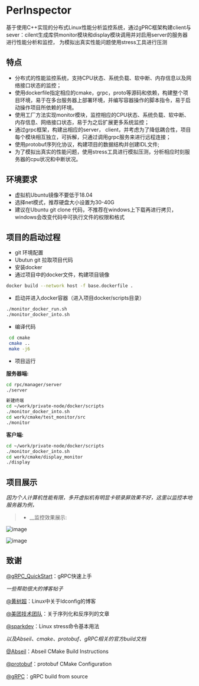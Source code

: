 # PerInspector
基于使用C++实现的分布式Linux性能分析监控系统，通过gPRC框架构建client与sever：cilent生成库供monitor模块和display模块调用并对启用server的服务器进行性能分析和监控，
为模拟出真实性能问题使用stress工具进行压测

## 特点
* 分布式的性能监控系统，支持CPU状态、系统负载、软中断、内存信息以及网络接口状态的监控；
* 使用dockerfile指定相应的cmake，grpc，proto等源码和依赖，构建整个项目环境，易于在多台服务器上部署环境，并编写容器操作的脚本指令，易于启动操作项目所依赖的环境。
* 使用工厂方法实现monitor模块，监控相应的CPU状态、系统负载、软中断、内存信息、网络接口状态，易于为之后扩展更多系统监控；
* 通过grpc框架，构建出相应的server， client，并考虑为了降低耦合性，项目每个模块相互独立，可拆解，只通过调用grpc服务来进行远程连接；
* 使用protobuf序列化协议，构建项目的数据结构并创建IDL文件;
* 为了模拟出真实的性能问题，使用stress工具进行模拟压测，分析相应时刻服务器的cpu状况和中断状况。

## 环境要求
* 虚拟机Ubuntu镜像不要低于18.04
* 选择net模式，推荐硬盘大小设置为30-40G
* 建议在Ubuntu git clone 代码，不推荐在windows上下载再进行拷贝，windows会改变代码中可执行文件的权限和格式

## 项目的启动过程
* git 环境配置
* Ubutun git 拉取项目代码
* 安装docker
* 通过项目中的docker文件，构建项目镜像
```bash
docker build --network host -f base.dockerfile .
```
* 启动并进入docker容器（进入项目docker/scripts目录）
```bash
./monitor_docker_run.sh
./monitor_docker_into.sh
```
* 编译代码
```bash
 cd cmake
 cmake ..
 make -j6
```
* 项目运行

**服务器端:**
```bash
cd rpc/manager/server
./server

新建终端
cd ~/work/private-node/docker/scripts
./monitor_docker_into.sh
cd work/cmake/test_monitor/src
./monitor
```
**客户端:**
```bash
cd ~/work/private-node/docker/scripts
./monitor_docker_into.sh
cd work/cmake/display_monitor
./display 
```

## 项目展示
_因为个人计算机性能有限，多开虚拟机有明显卡顿录屏效果不好，这里以监控本地服务器为例，_
> * __监控效果展示:

![image](https://github.com/Narakuuu/IMG/blob/main/inspector_show.gif)

![image](https://github.com/Narakuuu/IMG/blob/main/result.gif)

## 致谢
[@gRPC_QuickStart](https://grpc.io/docs/languages/cpp/quickstart/)：gRPC快速上手

*一些帮助很大的博客帖子*

[@黄树超](https://www.cnblogs.com/schips/p/10183111.html)：Linux中关于ldconfig的博客

[@美团技术团队](https://tech.meituan.com/2015/02/26/serialization-vs-deserialization.html)：关于序列化和反序列的文章

[@sparkdev](https://www.cnblogs.com/sparkdev/p/10354947.html)：Linux stress命令基本用法

*以及Abseil、cmake、protobuf、gRPC相关的官方build文档*

[@Abseil](https://github.com/abseil/abseil-cpp/blob/master/CMake/README.md)：Abseil CMake Build Instructions

[@protobuf](https://github.com/protocolbuffers/protobuf/blob/main/cmake/README.md)：protobuf CMake Configuration

[@gRPC](https://github.com/grpc/grpc/blob/master/BUILDING.md#build-from-source)：gRPC build from source






